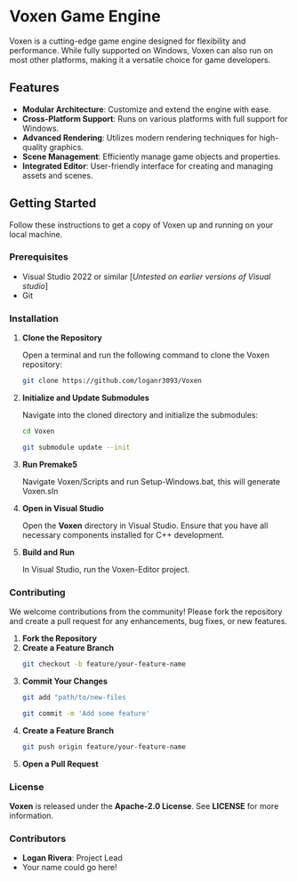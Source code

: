 # Voxen Game Engine

Voxen is a cutting-edge game engine designed for flexibility and performance. While fully supported on Windows, Voxen can also run on most other platforms, making it a versatile choice for game developers.

## Features

- **Modular Architecture**: Customize and extend the engine with ease.
- **Cross-Platform Support**: Runs on various platforms with full support for Windows.
- **Advanced Rendering**: Utilizes modern rendering techniques for high-quality graphics.
- **Scene Management**: Efficiently manage game objects and properties.
- **Integrated Editor**: User-friendly interface for creating and managing assets and scenes.

## Getting Started

Follow these instructions to get a copy of Voxen up and running on your local machine.

### Prerequisites

- Visual Studio 2022 or similar [*Untested on earlier versions of Visual studio*]
- Git

### Installation

1. **Clone the Repository**

   Open a terminal and run the following command to clone the Voxen repository:

   ```sh
   git clone https://github.com/loganr3093/Voxen
   ```
2. **Initialize and Update Submodules**

   Navigate into the cloned directory and initialize the submodules:

   ```sh
   cd Voxen
   ```
   ```sh
   git submodule update --init
   ```
3. **Run Premake5**

   Navigate Voxen/Scripts and run Setup-Windows.bat, this will generate Voxen.sln
5. **Open in Visual Studio**

   Open the **Voxen** directory in Visual Studio. Ensure that you have all necessary components installed for C++ development.
6. **Build and Run**

   In Visual Studio, run the Voxen-Editor project.

### Contributing
We welcome contributions from the community! Please fork the repository and create a pull request for any enhancements, bug fixes, or new features.
1. **Fork the Repository**
2. **Create a Feature Branch**
     ```sh
     git checkout -b feature/your-feature-name
     ```
3. **Commit Your Changes**
     ```sh
     git add "path/to/new-files
     ```
     ```sh
     git commit -m 'Add some feature'
     ```
4. **Create a Feature Branch**
     ```sh
     git push origin feature/your-feature-name
     ```
5. **Open a Pull Request**

### License
**Voxen** is released under the **Apache-2.0 License**. See **LICENSE** for more information.

### Contributors
- **Logan Rivera**: Project Lead
- Your name could go here!
